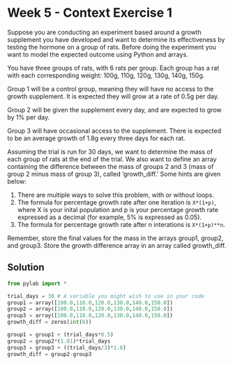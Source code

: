 # Week 5 - Context Exercise 1

Suppose you are conducting an experiment based around a growth supplement you have developed and want to determine its effectiveness by testing the hormone on a group of rats. Before doing the experiment you want to model the expected outcome using Python and arrays.

You have three groups of rats, with 6 rats per group. Each group has a rat with each corresponding weight: 100g, 110g, 120g, 130g, 140g, 150g. 

Group 1 will be a control group, meaning they will have no access to the growth supplement. It is expected they will grow at a rate of 0.5g per day.

Group 2 will be given the supplement every day, and are expected to grow by 1% per day.

Group 3 will have occasional access to the supplement. There is expected to be an average growth of 1.8g every three days for each rat. 

Assuming the trial is run for 30 days, we want to determine the mass of each group of rats at the end of the trial. We also want to define an array containing the difference between the mass of groups 2 and 3 (mass of group 2 minus mass of group 3), called ‘growth_diff.’ Some hints are given below:

1. There are multiple ways to solve this problem, with or without loops. 
2. The formula for percentage growth rate after one iteration is `X*(1+p)`, where X is your inital population and p is your percentage growth rate expressed as a decimal (for example, 5% is expressed as 0.05). 
3. The formula for percentage growth rate after n interations is `X*(1+p)**n`.

Remember, store the final values for the mass in the arrays group1, group2, and group3. Store the growth difference array in an array called growth_diff.

## Solution
```python
from pylab import *

trial_days = 30 # A variable you might wish to use in your code
group1 = array([100.0,110.0,120.0,130.0,140.0,150.0])
group2 = array([100.0,110.0,120.0,130.0,140.0,150.0])
group3 = array([100.0,110.0,120.0,130.0,140.0,150.0])
growth_diff = zeros(int(6))

group1 = group1 + (trial_days*0.5)
group2 = group2*(1.01)*trial_days
group3 = group3 + ((trial_days/3)*1.8)
growth_diff = group2-group3
```
